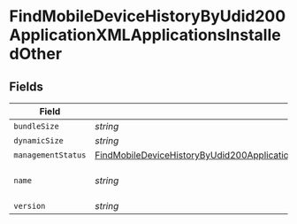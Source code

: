 # FindMobileDeviceHistoryByUdid200ApplicationXMLApplicationsInstalledOther


## Fields

| Field                                                                                                                                                                                                           | Type                                                                                                                                                                                                            | Required                                                                                                                                                                                                        | Description                                                                                                                                                                                                     | Example                                                                                                                                                                                                         |
| --------------------------------------------------------------------------------------------------------------------------------------------------------------------------------------------------------------- | --------------------------------------------------------------------------------------------------------------------------------------------------------------------------------------------------------------- | --------------------------------------------------------------------------------------------------------------------------------------------------------------------------------------------------------------- | --------------------------------------------------------------------------------------------------------------------------------------------------------------------------------------------------------------- | --------------------------------------------------------------------------------------------------------------------------------------------------------------------------------------------------------------- |
| `bundleSize`                                                                                                                                                                                                    | *string*                                                                                                                                                                                                        | :heavy_minus_sign:                                                                                                                                                                                              | N/A                                                                                                                                                                                                             | 3 MB                                                                                                                                                                                                            |
| `dynamicSize`                                                                                                                                                                                                   | *string*                                                                                                                                                                                                        | :heavy_minus_sign:                                                                                                                                                                                              | N/A                                                                                                                                                                                                             | 12 KB                                                                                                                                                                                                           |
| `managementStatus`                                                                                                                                                                                              | [FindMobileDeviceHistoryByUdid200ApplicationXMLApplicationsInstalledOtherManagementStatus](../../models/operations/findmobiledevicehistorybyudid200applicationxmlapplicationsinstalledothermanagementstatus.md) | :heavy_minus_sign:                                                                                                                                                                                              | N/A                                                                                                                                                                                                             |                                                                                                                                                                                                                 |
| `name`                                                                                                                                                                                                          | *string*                                                                                                                                                                                                        | :heavy_minus_sign:                                                                                                                                                                                              | N/A                                                                                                                                                                                                             | Self Service Mobile                                                                                                                                                                                             |
| `version`                                                                                                                                                                                                       | *string*                                                                                                                                                                                                        | :heavy_minus_sign:                                                                                                                                                                                              | N/A                                                                                                                                                                                                             | 10.1.1                                                                                                                                                                                                          |